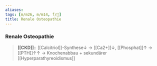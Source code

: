 ```yaml
---
aliases: 
tags: [m/m26, m/m14, f/🍺]
title: Renale Osteopathie
---
```

### Renale Osteopathie
> **[[CKD]]**:: [[Calcitriol]]-Synthese↓ → [[Ca2+]]↓, [[Phosphat]]↑ → [[PTH]]↑↑ → Knochenabbau + sekundärer [[Hyperparathyreoidismus]]